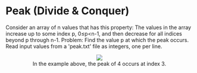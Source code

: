 # Peak (Divide & Conquer)
Consider an array of n values that has this property: The values in the array increase up to some index p, 0≤p<n-1, and then decrease for all indices beyond p through n-1. 
Problem: Find the value p at which the peak occurs. Read input values from a 'peak.txt' file as integers, one per line.<br>
<p align="center" >
<img src="https://github.com/aisikbay/peak/assets/94331548/88831c01-9a45-42b0-a0f1-924594fb43d8"></img><br>
In the example above, the peak of 4 occurs at index 3.
</p>
